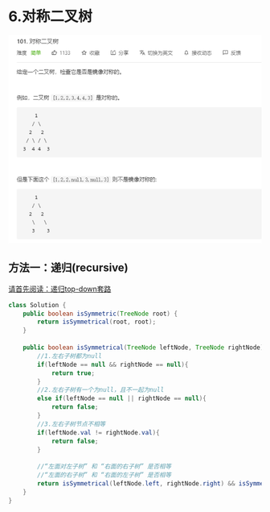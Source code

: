 # 6.对称二叉树

![image-20201129174646828](pic/image-20201129174646828.png)

## 方法一：递归(recursive)

[请首先阅读：递归top-down套路](../b.大赫的套路-递归.md)

```java
class Solution {
    public boolean isSymmetric(TreeNode root) {
        return isSymmetrical(root, root);
    }
    
    public boolean isSymmetrical(TreeNode leftNode, TreeNode rightNode){
        //1.左右子树都为null
        if(leftNode == null && rightNode == null){
            return true;
        }
        //2.左右子树有一个为null，且不一起为null
        else if(leftNode == null || rightNode == null){
            return false;
        }
        //3.左右子树节点不相等
        if(leftNode.val != rightNode.val){
            return false;
        }
        
        //“左面对左子树” 和 “右面的右子树” 是否相等
        //“左面的右子树” 和 “右面的左子树” 是否相等
        return isSymmetrical(leftNode.left, rightNode.right) && isSymmetrical(leftNode.right, rightNode.left);
    }
}
```


